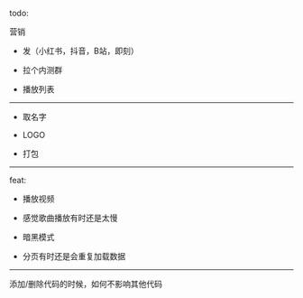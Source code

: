 todo:

营销

- 发（小红书，抖音，B站，即刻）

- 拉个内测群

- 播放列表

---

- 取名字

- LOGO

- 打包

---

feat:

- 播放视频

- 感觉歌曲播放有时还是太慢

- 暗黑模式

- 分页有时还是会重复加载数据

---

添加/删除代码的时候，如何不影响其他代码
